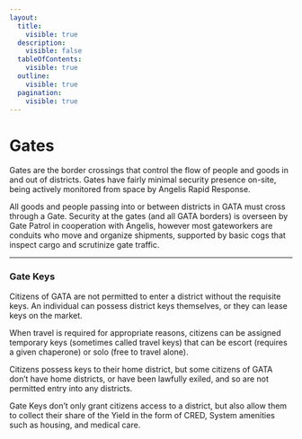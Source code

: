 ```yaml
---
layout:
  title:
    visible: true
  description:
    visible: false
  tableOfContents:
    visible: true
  outline:
    visible: true
  pagination:
    visible: true
---
```


# Gates

Gates are the border crossings that control the flow of people and goods in and out of districts. Gates have fairly minimal security presence on-site, being actively monitored from space by Angelis Rapid Response.

All goods and people passing into or between districts in GATA must cross through a Gate. Security at the gates (and all GATA borders) is overseen by Gate Patrol in cooperation with Angelis, however most gateworkers are conduits who move and organize shipments, supported by basic cogs that inspect cargo and scrutinize gate traffic.

***

### Gate Keys

Citizens of GATA are not permitted to enter a district without the requisite keys. An individual can possess district keys themselves, or they can lease keys on the market.

When travel is required for appropriate reasons, citizens can be assigned temporary keys (sometimes called travel keys) that can be escort (requires a given chaperone) or solo (free to travel alone).

Citizens possess keys to their home district, but some citizens of GATA don’t have home districts, or have been lawfully exiled, and so are not permitted entry into any districts.

Gate Keys don’t only grant citizens access to a district, but also allow them to collect their share of the Yield in the form of CRED, System amenities such as housing, and medical care.
